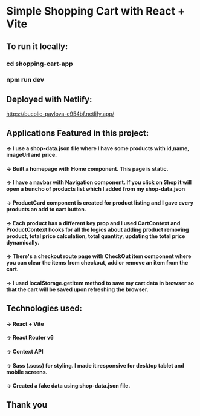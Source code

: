 # Simple Shopping Cart with React + Vite

## To run it locally:
### cd shopping-cart-app
### npm run dev


## Deployed with Netlify:
https://bucolic-pavlova-e954bf.netlify.app/

## Applications Featured in this project:

#### -> I use a shop-data.json file where I have some products with id,name, imageUrl and price. 
#### -> Built a homepage with Home component. This page is static.
#### -> I have a navbar with Navigation component. If you click on Shop it will open a buncho of products list which I added from my shop-data.json
#### -> ProductCard component is created for product listing and I gave every products an add to cart button.
#### -> Each product has a different key prop and I used CartContext and ProductContext hooks for all the logics about adding product removing product, total price calculation, total quantity, updating the total price dynamically.
#### -> There's a checkout route page with CheckOut item component where you can clear the items from checkout, add or remove an item from the cart.
#### -> I used localStorage.getItem method to save my cart data in browser so that the cart will be saved upon refreshing the browser.


## Technologies used:

#### -> React + Vite
#### -> React Router v6
#### -> Context API
#### -> Sass (.scss) for styling. I made it responsive for desktop tablet and mobile screens.
#### -> Created a fake data using shop-data.json file.

## Thank you 

